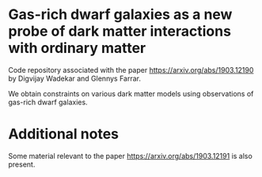 # Gas-rich dwarf galaxies as a new probe of dark matter interactions with ordinary matter
Code repository associated with the paper https://arxiv.org/abs/1903.12190 by Digvijay Wadekar and Glennys Farrar.

We obtain constraints on various dark matter models using observations of gas-rich dwarf galaxies.

# Additional notes
Some material relevant to the paper https://arxiv.org/abs/1903.12191 is also present.
